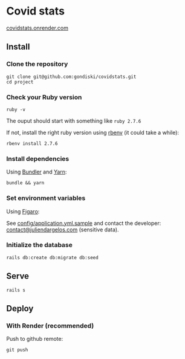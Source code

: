 # Covid stats

[covidstats.onrender.com](https://covidstats.onrender.com)

## Install

### Clone the repository

```shell
git clone git@github.com:gondiski/covidstats.git
cd project
```

### Check your Ruby version

```shell
ruby -v
```

The ouput should start with something like `ruby 2.7.6`

If not, install the right ruby version using [rbenv](https://github.com/rbenv/rbenv) (it could take a while):

```shell
rbenv install 2.7.6
```

### Install dependencies

Using [Bundler](https://github.com/bundler/bundler) and [Yarn](https://github.com/yarnpkg/yarn):

```shell
bundle && yarn
```

### Set environment variables

Using [Figaro](https://github.com/laserlemon/figaro):

See [config/application.yml.sample](https://github.com/juliendargelos/project/blob/master/config/application.yml.sample) and contact the developer: [contact@juliendargelos.com](mailto:contact@juliendargelos.com) (sensitive data).

### Initialize the database

```shell
rails db:create db:migrate db:seed
```

## Serve

```shell
rails s
```

## Deploy

### With Render (recommended)

Push to github remote:

```shell
git push 
```
